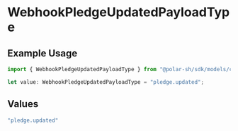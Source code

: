 # WebhookPledgeUpdatedPayloadType

## Example Usage

```typescript
import { WebhookPledgeUpdatedPayloadType } from "@polar-sh/sdk/models/components";

let value: WebhookPledgeUpdatedPayloadType = "pledge.updated";
```

## Values

```typescript
"pledge.updated"
```
